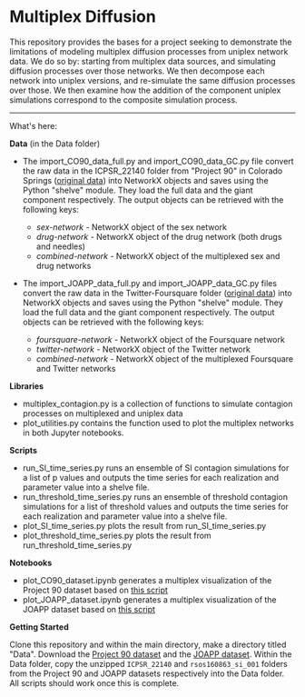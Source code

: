 # Multiplex Diffusion

This repository provides the bases for a project seeking to demonstrate the limitations of modeling multiplex diffusion processes from uniplex network data. We do so by: starting from multiplex data sources, and simulating diffusion processes over those networks. We then decompose each network into uniplex versions, and re-simulate the same diffusion processes over those. We then examine how the addition of the component uniplex simulations correspond to the composite simulation process.

---

What's here:

**Data** (in the Data folder)

- The import_CO90_data_full.py and import_CO90_data_GC.py file convert the raw data in the ICPSR_22140 folder from "Project 90" in Colorado Springs ([original data](https://opr.princeton.edu/archive/p90/)) into NetworkX objects and saves using the Python "shelve" module. They load the full data and the giant component respectively. The output objects can be retrieved with the following keys:
    - *sex-network* - NetworkX object of the sex network
    - *drug-network* - NetworkX object of the drug network (both drugs and needles)
    - *combined-network* - NetworkX object of the multiplexed sex and drug networks

- The import_JOAPP_data_full.py and import_JOAPP_data_GC.py files convert the raw data in the Twitter-Foursquare folder ([original data](https://doi.org/10.6084/m9.figshare.4585270.v1)) into NetworkX objects and saves using the Python "shelve" module. They load the full data and the giant component respectively. The output objects can be retrieved with the following keys:
    - *foursquare-network* - NetworkX object of the Foursquare network
    - *twitter-network* - NetworkX object of the Twitter network
    - *combined-network* - NetworkX object of the multiplexed Foursquare and Twitter networks

**Libraries**

- multiplex_contagion.py is a collection of functions to simulate contagion processes on multiplexed and uniplex data
- plot_utilities.py contains the function used to plot the multiplex networks in both Jupyter notebooks.

**Scripts**

- run_SI_time_series.py runs an ensemble of SI contagion simulations for a list of p values and outputs the time series for each realization and parameter value into a shelve file.
- run_threshold_time_series.py runs an ensemble of threshold contagion simulations for a list of threshold values and outputs the time series for each realization and parameter value into a shelve file.
- plot_SI_time_series.py plots the result from run_SI_time_series.py
- plot_threshold_time_series.py plots the result from run_threshold_time_series.py

**Notebooks**

- plot_CO90_dataset.ipynb generates a multiplex visualization of the Project 90 dataset based on [this script](https://github.com/jkbren/matplotlib-multilayer-network)
- plot_JOAPP_dataset.ipynb generates a multiplex visualization of the JOAPP dataset based on [this script](https://github.com/jkbren/matplotlib-multilayer-network)

**Getting Started**

Clone this repository and within the main directory, make a directory titled "Data". Download the [Project 90 dataset](https://opr.princeton.edu/archive/p90/) and the [JOAPP dataset](https://doi.org/10.6084/m9.figshare.4585270.v1). Within the Data folder, copy the unzipped `ICPSR_22140` and `rsos160863_si_001` folders from the Project 90 and JOAPP datasets respectively into the Data folder. All scripts should work once this is complete.